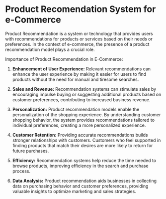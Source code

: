 # Product Recomendation System for e-Commerce

Product Recommendation is a system or technology that provides users with recommendations for products or services based on their needs or preferences. In the context of e-commerce, the presence of a product recommendation model plays a crucial role.

Importance of Product Recommendation in E-Commerce:

1. **Enhancement of User Experience:** Relevant recommendations can enhance the user experience by making it easier for users to find products without the need for manual and tiresome searches.

2. **Sales and Revenue:** Recommendation systems can stimulate sales by encouraging impulse buying or suggesting additional products based on customer preferences, contributing to increased business revenue.

3. **Personalization:** Product recommendation models enable the personalization of the shopping experience. By understanding customer shopping behavior, the system provides recommendations tailored to individual preferences, creating a more personalized experience.

4. **Customer Retention:** Providing accurate recommendations builds stronger relationships with customers. Customers who feel supported in finding products that match their desires are more likely to return for future purchases.

5. **Efficiency:** Recommendation systems help reduce the time needed to browse products, improving efficiency in the search and purchase process.

6. **Data Analysis:** Product recommendation aids businesses in collecting data on purchasing behavior and customer preferences, providing valuable insights to optimize marketing and sales strategies.
